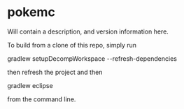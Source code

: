 # pokemc
Will contain a description, and version information here.

To build from a clone of this repo, simply run

gradlew setupDecompWorkspace --refresh-dependencies

then refresh the project and then

gradlew eclipse

from the command line.
